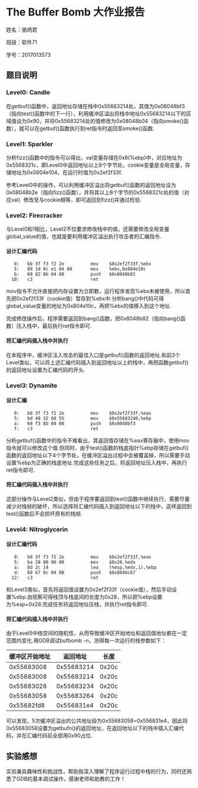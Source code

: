 # The Buffer Bomb 大作业报告

姓名：骆炳君

班级：软件71

学号：2017013573

## 题目说明

### Level0: Candle

在getbuf()函数中，返回地址存储在栈中0x55683214处，其值为0x08048bf3（指向test()函数中的下一行），利用缓冲区溢出将栈中地址0x55683214以下的区域值设为0x90，并将0x55683214处的值修改为0x08048b04（指向smoke()函数），就可以在getbuf()函数执行到ret指令时返回至smoke()函数.

### Level1: Sparkler

分析fizz()函数中的指令可以得出，val变量存储在0x8(%ebp)中，对应地址为0x5568321c，即Level0中返回地址以上8个字节处，cookie变量是全局变量，存储地址为0x0804e104，在运行时值为0x2ef2f33f.

参考Level0中的操作，可以利用缓冲区溢出将getbuf()函数的返回地址设为0x08048b2e（指向fizz()函数），并将其以上8个字节的0x5568321c处的值（对应val）修改至与cookie相等，即可返回到fizz()并通过检验.

### Level2: Firecracker

与Level0和1相比，Level2不仅要求修改栈中的值，还需要修改全局变量global_value的值，也就是要利用缓冲区溢出执行攻击者的汇编指令.

#### 设计汇编代码

```assemble
   0:	bb 3f f3 f2 2e       	mov    $0x2ef2f33f,%ebx
   5:	89 1d 0c e1 04 08    	mov    %ebx,0x804e10c
   b:	68 82 8b 04 08       	push   $0x8048b82
  10:	c3                   	ret    
```

mov指令不允许直接把内存设置为立即数，运行程序发现%ebx未被使用，所以首先把0x2ef2f33f（cookie值）暂存到%ebx中.分析bang()中代码可得global_value变量的地址为0x804e10c，再把%ebx的值移入到这个地址.

完成修改操作后，程序需要返回到bang()函数，把0x8048b82（指向bang()函数）压入栈中，最后执行ret指令即可.

#### 将汇编代码插入栈中并执行

在本程序中，缓冲区注入攻击的最佳入口是getbuf()函数的返回地址.和前3个Level类似，可以将上述汇编代码插入到返回地址以上的栈中，再把函数getbuf()的返回地址设置为汇编代码的开头.

### Level3: Dynamite

#### 设计汇编

```assemble
   0:	b8 3f f3 f2 2e       	mov    $0x2ef2f33f,%eax
   5:	bd 40 32 68 55       	mov    $0x55683240,%ebp
   a:	68 f3 8b 04 08       	push   $0x8048bf3
   f:	c3                   	ret   
```

分析getbuf()函数中的指令不难看出，其返回值存储在%eax寄存器中，使用mov指令就可以修改这个值.但同时，由于test()函数的栈底指针%ebp存储在getbuf()函数的返回地址以下4个字节处，在缓冲区溢出过程中会被覆盖掉，所以需要手动设置%ebp为正确的栈底地址.完成这些任务之后，将返回地址压入栈中，再执行ret指令即可.

#### 将汇编代码插入栈中并执行

这部分操作与Level2类似，但由于程序要返回到test()函数中继续执行，需要尽量减少对栈帧的破坏，所以选择将汇编代码插入到返回地址以下的栈中，这样返回到test()函数后不会损坏原有的栈帧.

### Level4: Nitroglycerin

#### 设计汇编代码

```assemble
   0:	b8 3f f3 f2 2e       	mov    $0x2ef2f33f,%eax
   5:	ba 28 00 00 00       	mov    $0x28,%edx
   a:	8d 2c 14             	lea    (%esp,%edx,1),%ebp
   d:	68 67 8c 04 08       	push   $0x8048c67
  12:	c3                   	ret    
```

和Level3类似，首先将返回值设置为0x2ef2f33f（cookie值），然后手动设置%ebp.由观察可得栈顶与栈底间的长度为0x28，所以把%ebp设置为%esp+0x28.完成任务将返回地址压栈，并执行ret指令即可.

#### 将汇编代码插入栈中并执行

由于Level5中栈空间的随机性，从而导致缓冲区开始地址和返回值地址都在一定范围内变化.用GDB调试bufbomb -n，测得每一次运行的栈参数如下：

| 缓冲区开始地址 | 返回地址 | 长度 |
| ------ | ------ | ------ |
|0x55683008|0x55683214|0x20c|
|0x55683008|0x55683214|0x20c|
|0x55683028|0x55683234|0x20c|
|0x55683058|0x55683264|0x20c|
|0x55682fd8|0x556831e4|0x20c|

可以发现，5次缓冲区溢出的公共地址段为0x55683058~0x556831e4，因此将0x55683058设置为getbufn()的返回地址，在返回地址以下的栈中插入汇编代码，并在汇编代码前全部用0x90占位.

## 实验感想

实验兼具趣味性和挑战性，帮助我深入理解了程序运行过程中栈的行为，同时还熟悉了GDB的基本调试操作，感谢老师和助教的工作！